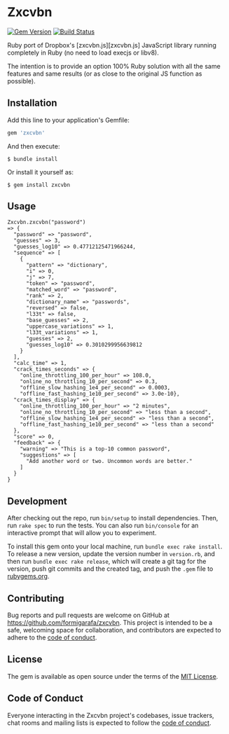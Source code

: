 # Zxcvbn

[![Gem Version](https://badge.fury.io/rb/zxcvbn.svg)](https://badge.fury.io/rb/zxcvbn)
[![Build Status](https://travis-ci.com/formigarafa/zxcvbn-rb.svg?branch=master)](https://travis-ci.com/formigarafa/zxcvbn-rb)

Ruby port of Dropbox's [zxcvbn.js][zxcvbn.js] JavaScript library running completely in Ruby (no need to load execjs or libv8).

The intention is to provide an option 100% Ruby solution with all the same features and same results (or as close to the original JS function as possible).

## Installation

Add this line to your application's Gemfile:

```ruby
gem 'zxcvbn'
```

And then execute:

    $ bundle install

Or install it yourself as:

    $ gem install zxcvbn

## Usage

```
Zxcvbn.zxcvbn("password")
=> {
  "password" => "password",
  "guesses" => 3,
  "guesses_log10" => 0.47712125471966244,
  "sequence" => [
    {
      "pattern" => "dictionary",
      "i" => 0,
      "j" => 7,
      "token" => "password",
      "matched_word" => "password",
      "rank" => 2,
      "dictionary_name" => "passwords",
      "reversed" => false,
      "l33t" => false,
      "base_guesses" => 2,
      "uppercase_variations" => 1,
      "l33t_variations" => 1,
      "guesses" => 2,
      "guesses_log10" => 0.3010299956639812
    }
  ],
  "calc_time" => 1,
  "crack_times_seconds" => {
    "online_throttling_100_per_hour" => 108.0,
    "online_no_throttling_10_per_second" => 0.3,
    "offline_slow_hashing_1e4_per_second" => 0.0003,
    "offline_fast_hashing_1e10_per_second" => 3.0e-10},
  "crack_times_display" => {
    "online_throttling_100_per_hour" => "2 minutes",
    "online_no_throttling_10_per_second" => "less than a second",
    "offline_slow_hashing_1e4_per_second" => "less than a second",
    "offline_fast_hashing_1e10_per_second" => "less than a second"
  },
  "score" => 0,
  "feedback" => {
    "warning" => "This is a top-10 common password",
    "suggestions" => [
      "Add another word or two. Uncommon words are better."
    ]
  }
}
```

## Development

After checking out the repo, run `bin/setup` to install dependencies. Then, run `rake spec` to run the tests. You can also run `bin/console` for an interactive prompt that will allow you to experiment.

To install this gem onto your local machine, run `bundle exec rake install`. To release a new version, update the version number in `version.rb`, and then run `bundle exec rake release`, which will create a git tag for the version, push git commits and the created tag, and push the `.gem` file to [rubygems.org](https://rubygems.org).

## Contributing

Bug reports and pull requests are welcome on GitHub at https://github.com/formigarafa/zxcvbn. This project is intended to be a safe, welcoming space for collaboration, and contributors are expected to adhere to the [code of conduct](https://github.com/[USERNAME]/zxcvbn/blob/master/CODE_OF_CONDUCT.md).

## License

The gem is available as open source under the terms of the [MIT License](https://opensource.org/licenses/MIT).

## Code of Conduct

Everyone interacting in the Zxcvbn project's codebases, issue trackers, chat rooms and mailing lists is expected to follow the [code of conduct](https://github.com/[USERNAME]/zxcvbn/blob/master/CODE_OF_CONDUCT.md).
